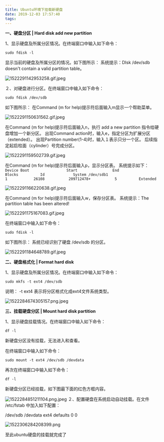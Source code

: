 ```yaml
---
title: Ubuntu环境下挂载新硬盘
date: 2019-12-03 17:57:40
tags:
---
```

**一、硬盘分区 | Hard disk add new partition**

1、显示硬盘及所属分区情况。在终端窗口中输入如下命令：

`sudo fdisk -l`

显示当前的硬盘及所属分区的情况。如下图所示：
系统提示：DIsk /dev/sdb doesn't contain a valid partition table。

![1522291142953258.gif.jpeg](http://image.lichongbing.com/static/137dc9e6b4c186bdaea45cbba0cf3236.jpeg)

２、对硬盘进行分区。在终端窗口中输入如下命令：

`sudo fdisk /dev/sdb`

如下图所示：
在Command (m for help)提示符后面输入m显示一个帮助菜单。

![1522291150631562.gif.jpeg](http://image.lichongbing.com/static/537abe5a42c7d259452e0d8784504bc2.jpeg)

在Command (m for help)提示符后面输入n，执行 add a new partition 指令给硬盘增加一个新分区。
出现Command action时，输入e，指定分区为扩展分区（extended）。
出现Partition number(1-4)时，输入１表示只分一个区。
后续指定起启柱面（cylinder）号完成分区。

![1522291159502739.gif.jpeg](http://image.lichongbing.com/static/e3a77b51a7baa6b1ed39592e8539f8db.jpeg)

在Command (m for help)提示符后面输入p，显示分区表。
系统提示如下：
`Device Boot                 Start                End                   Blocks          Id             System
/dev/sdb1                           1            26108           209712478+           5          Extended`

![1522291166220638.gif.jpeg](http://image.lichongbing.com/static/77514de8b947bc61afe9b482d895828c.jpeg)

在Command (m for help)提示符后面输入w，保存分区表。
系统提示：The partition table has been altered!

![1522291175167083.gif.jpeg](http://image.lichongbing.com/static/9fa7f55a36d671e3f5aab55b4838a32c.jpeg)

在终端窗口中输入如下命令：

`sudo fdisk -l`

如下图所示：
系统已经识别了硬盘 /dev/sdb 的分区。

![1522291184648789.gif.jpeg](http://image.lichongbing.com/static/e0e7bf6c99b2d4e5850ae8fed6aec18d.jpeg)



**二、硬盘格式化 | Format hard disk**

1、显示硬盘及所属分区情况。在终端窗口中输入如下命令：

`sudo mkfs -t ext4 /dev/sdb`

说明：
-t ext4 表示将分区格式化成ext4文件系统类型。

![1522284674305157.png.jpeg](http://image.lichongbing.com/static/54abf081c9aee474c625f89c35f510ef.jpeg)



**三、挂载硬盘分区 | Mount hard disk partition**

1、显示硬盘挂载情况。在终端窗口中输入如下命令：

`df -l`

新硬盘分区没有挂载，无法进入和查看。

在终端窗口中输入如下命令：

`sudo mount -t ext4 /dev/sdb /devdata`

再次在终端窗口中输入如下命令：

`df -l`

新硬盘分区已经挂载，如下图最下面的红色方框内容。

![1522284851211104.png.jpeg](http://image.lichongbing.com/static/c8fedd9dae230f52be8bc11c01acc26f.jpeg)
２、配置硬盘在系统启动自动挂载。在文件 /etc/fstab 中加入如下配置：

/dev/sdb     /devdata    ext4     defaults       0 0

![1522306284208399.png](http://image.lichongbing.com/static/89239a3695713ff977e1051bd62d06d6.png)

至此ubuntu硬盘的挂载就完成了

